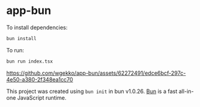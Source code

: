 # app-bun

To install dependencies:

```bash
bun install
```

To run:

```bash
bun run index.tsx
```


https://github.com/wgekko/app-bun/assets/62272491/edce6bcf-297c-4e50-a380-2f348ea1cc70


This project was created using `bun init` in bun v1.0.26. [Bun](https://bun.sh) is a fast all-in-one JavaScript runtime.

